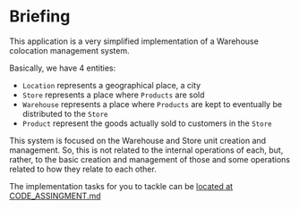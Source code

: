 # Briefing

This application is a very simplified implementation of a Warehouse colocation management system.

Basically, we have 4 entities:
* `Location` represents a geographical place, a city
* `Store` represents a place where `Products` are sold
* `Warehouse` represents a place where `Products` are kept to eventually be distributed to the `Store`
* `Product` represent the goods actually sold to customers in the `Store`

This system is focused on the Warehouse and Store unit creation and management. So, this is not related to the internal operations of each, but, rather, to the basic creation and management of those and some operations related to how they relate to each other.

The implementation tasks for you to tackle can be [located at CODE_ASSINGMENT.md](CODE_ASSIGNMENT.md)
